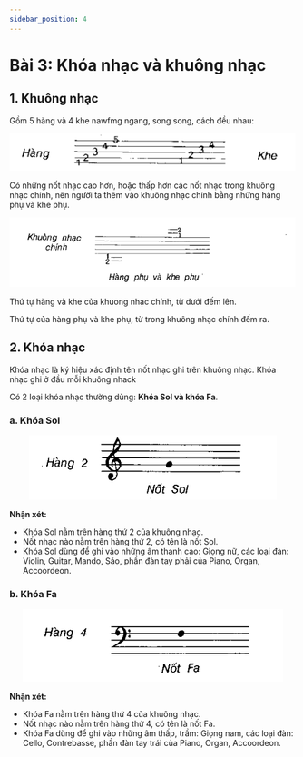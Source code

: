 ```yaml
---
sidebar_position: 4
---
```


# Bài 3: Khóa nhạc và khuông nhạc

## 1. Khuông nhạc

Gồm 5 hàng và 4 khe nawfmg ngang, song song, cách đều nhau:

<p align="center">
<img src="/basic-music-theory/khuong-nhac.png" />
</p>

Có những nốt nhạc cao hơn, hoặc thấp hơn các nốt nhạc trong khuông nhạc chính, nên người ta thêm vào khuông nhạc chính bằng những hàng phụ và khe phụ.

<p align="center">
<img src="/basic-music-theory/hang-phu-va-khe-phu.png" />
</p>

Thứ tự hàng và khe của khuong nhạc chính, từ dưới đếm lên.

Thứ tự của hàng phụ và khe phụ, từ trong khuông nhạc chính đếm ra.

## 2. Khóa nhạc

Khóa nhạc là ký hiệu xác định tên nốt nhạc ghi trên khuông nhạc. Khóa nhạc ghi ở đầu mỗi khuông nhack

Có 2 loại khóa nhạc thường dùng: **Khóa Sol và khóa Fa**.

### a. Khóa Sol

<p align="center">
<img src="/basic-music-theory/khoa-son.png" />
</p>

**Nhận xét:**

- Khóa Sol nằm trên hàng thứ 2 của khuông nhạc.
- Nốt nhạc nào nằm trên hàng thứ 2, có tên là nốt Sol.
- Khóa Sol dùng để ghi vào những âm thanh cao: Giọng nữ, các loại đàn: Violin, Guitar, Mando, Sáo, phần đàn tay phải của Piano, Organ, Accoordeon.

### b. Khóa Fa

<p align="center">
<img src="/basic-music-theory/khoa-fa.png" />
</p>

**Nhận xét:**

- Khóa Fa nằm trên hàng thứ 4 của khuông nhạc.
- Nốt nhạc nào nằm trên hàng thứ 4, có tên là nốt Fa.
- Khóa Fa dùng để ghi vào những âm thấp, trầm: Giọng nam, các loại đàn: Cello, Contrebasse, phần đàn tay trái của Piano, Organ, Accoordeon.
